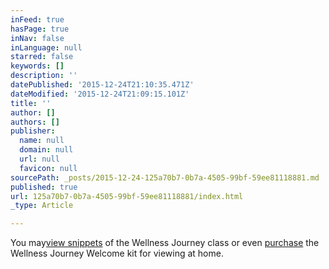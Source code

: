 ```yaml
---
inFeed: true
hasPage: true
inNav: false
inLanguage: null
starred: false
keywords: []
description: ''
datePublished: '2015-12-24T21:10:35.471Z'
dateModified: '2015-12-24T21:09:15.101Z'
title: ''
author: []
authors: []
publisher:
  name: null
  domain: null
  url: null
  favicon: null
sourcePath: _posts/2015-12-24-125a70b7-0b7a-4505-99bf-59ee81118881.md
published: true
url: 125a70b7-0b7a-4505-99bf-59ee81118881/index.html
_type: Article

---
```

You may[view snippets][0] of the Wellness Journey class or even [purchase][0] the Wellness Journey Welcome kit for viewing at home. 

[0]: https://kt197.isrefer.com/go/AOdvds/Ktfarmer/